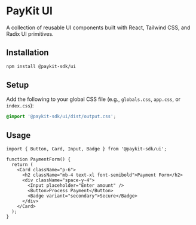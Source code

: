 # PayKit UI

A collection of reusable UI components built with React, Tailwind CSS, and Radix UI primitives.

## Installation

```bash
npm install @paykit-sdk/ui
```

## Setup

Add the following to your global CSS file (e.g., `globals.css`, `app.css`, or `index.css`):

```css
@import '@paykit-sdk/ui/dist/output.css';
```

## Usage

```tsx
import { Button, Card, Input, Badge } from '@paykit-sdk/ui';

function PaymentForm() {
  return (
    <Card className="p-6">
      <h2 className="mb-4 text-xl font-semibold">Payment Form</h2>
      <div className="space-y-4">
        <Input placeholder="Enter amount" />
        <Button>Process Payment</Button>
        <Badge variant="secondary">Secure</Badge>
      </div>
    </Card>
  );
}
```
